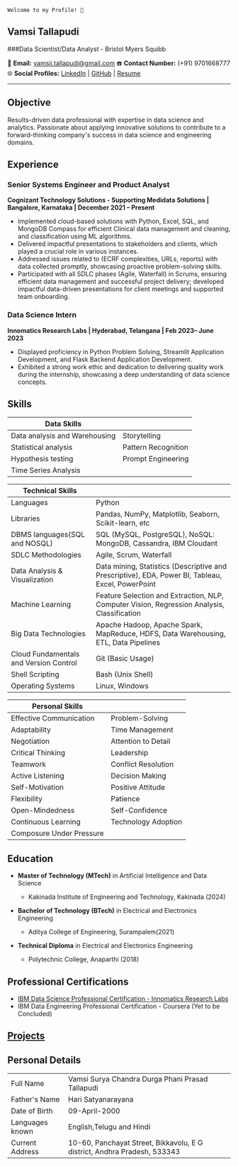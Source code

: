 ```
Welcome to my Profile! 🌟
```

## Vamsi Tallapudi 
###Data Scientist/Data Analyst - Bristol Myers Squibb

📧 **Email:** [vamsii.tallapudi@gmail.com](mailto:vamsii.tallapudi@gmail.com)
☎️ **Contact Number:** (+91) 9701668777  
🌐 **Social Profiles:** [LinkedIn](https://www.linkedin.com/in/vamsitallapudi/) | [GitHub](https://github.com/Vamsitallapudi9) | [Resume](https://drive.google.com/drive/folders/18tt0YG91LhjzEqNuif8vmdvnzTwHIzwn?usp=drive_link)
___

## Objective

Results-driven data professional with expertise in data science and analytics. Passionate about applying innovative solutions to contribute to a forward-thinking company's success in data science and engineering domains.

## Experience

### Senior Systems Engineer and Product Analyst
**Cognizant Technology Solutions - Supporting Medidata Solutions | Bangalore, Karnataka | December 2021 – Present**
- Implemented cloud-based solutions with Python, Excel, SQL, and MongoDB Compass for efficient Clinical data management and cleaning, and classification using ML algorithms. 
- Delivered impactful presentations to stakeholders and clients, which played a crucial role in various instances.
- Addressed issues related to (ECRF complexities, URLs, reports) with data collected promptly, showcasing proactive problem-solving skills.
- Participated with all SDLC phases (Agile, Waterfall) in Scrums, ensuring efficient data management and successful project delivery; developed impactful data-driven presentations for client meetings and
  supported team onboarding.

### Data Science Intern
**Innomatics Research Labs | Hyderabad, Telangana | Feb 2023– June 2023**
- Displayed proficiency in Python Problem Solving, Streamlit Application Development, and Flask Backend Application Development.
- Exhibited a strong work ethic and dedication to delivering quality work during the internship, showcasing a deep understanding of data science concepts.

## Skills
| Data Skills                               |                                |
|-------------------------------------------|--------------------------------|
| Data analysis and Warehousing             | Storytelling                   |
| Statistical analysis                      | Pattern Recognition           |
| Hypothesis testing                        | Prompt Engineering             |
| Time Series Analysis|

| Technical Skills                           |                                |
|-------------------------------------------|--------------------------------|
| Languages                                 | Python                         |
| Libraries                                | Pandas, NumPy, Matplotlib, Seaborn, Scikit-learn, etc |
| DBMS languages(SQL and NOSQL)              | SQL (MySQL, PostgreSQL), NoSQL: MongoDB, Cassandra, IBM Cloudant |
| SDLC Methodologies                        | Agile, Scrum, Waterfall         |
| Data Analysis & Visualization             | Data mining, Statistics (Descriptive and Prescriptive), EDA, Power BI, Tableau, Excel, PowerPoint |
| Machine Learning                          | Feature Selection and Extraction, NLP, Computer Vision, Regression Analysis, Classification |
| Big Data Technologies                     | Apache Hadoop, Apache Spark, MapReduce, HDFS, Data Warehousing, ETL, Data Pipelines |
| Cloud Fundamentals and Version Control    | Git (Basic Usage)               |
| Shell Scripting                           | Bash (Unix Shell)               |
| Operating Systems                         | Linux, Windows                  |

| Personal Skills                           |                                |
|-------------------------------------------|--------------------------------|
| Effective Communication                   | Problem-Solving                |
| Adaptability                              | Time Management                |
| Negotiation                               | Attention to Detail            |
| Critical Thinking                         | Leadership                     |
| Teamwork                                  | Conflict Resolution             |
| Active Listening                          | Decision Making                |
| Self-Motivation                           | Positive Attitude               |
| Flexibility                               | Patience                       |
| Open-Mindedness                           | Self-Confidence                |
| Continuous Learning                       | Technology Adoption            |
| Composure Under Pressure                  |                                |

## Education

- **Master of Technology (MTech)** in Artificial Intelligence and Data Science
  - Kakinada Institute of Engineering and Technology, Kakinada (2024)
  
- **Bachelor of Technology (BTech)** in Electrical and Electronics Engineering
  - Aditya College of Engineering, Surampalem(2021)

- **Technical Diploma** in Electrical and Electronics Engineering
  - Polytechnic College, Anaparthi (2018)

## Professional Certifications

- [IBM Data Science Professional Certification - Innomatics Research Labs ](https://www.linkedin.com/posts/vamsitallapudi_course-completion-activity-7094842507359899648-8YNX?utm_source=share&utm_medium=member_desktop)
- IBM Data Engineering Professional Certification - Coursera (Yet to be Concluded)

## [Projects](https://github.com/Vamsitallapudi9/Projects-Data-science)

## Personal Details

<table>
  <tr>
    <td>Full Name</td>
    <td>Vamsi Surya Chandra Durga Phani Prasad Tallapudi </td>
  </tr>
  <tr>
    <td>Father's Name</td>
    <td>Hari Satyanarayana</td>
  </tr>
  <tr>
    <td>Date of Birth</td>
    <td>09-April-2000</td>
  </tr>
  <tr>
    <td>Languages known</td>
    <td>English,Telugu and Hindi</td>
  </tr>
  <tr>
    <td>Current Address</td>
    <td>10-60, Panchayat Street, Bikkavolu, E G district, Andhra Pradesh, 533343</td>
  </tr>
</table>



